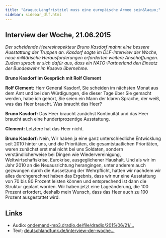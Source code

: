 ```yaml
---
title: "&raquo;Langfristziel muss eine europäische Armee sein&laquo;"
sidebar: sidebar_dlf.html
---
```


## Interview der Woche, 21.06.2015

*Der scheidende Heeresinspekteur Bruno Kasdorf mahnt eine bessere Ausstattung
der Truppen an. Kasdorf sagte im DLF-Interview der Woche, neue militärische
Herausforderungen erforderten weitere Anschaffungen. Zudem sprach er sich dafür
aus, dass ein NATO-Partnerland den Einsatz der Bundeswehr im Kosovo übernehme.*

**Bruno Kasdorf im Gespräch mit Rolf Clement**


**Rolf Clement:** <span data-cue="0.09">Herr</span> <span data-cue="0.25">General</span> <span data-cue="0.86">Kasdorf</span>, <span data-cue="0.89">Sie</span> <span data-cue="1.08">scheiden</span> <span data-cue="1.47">im</span> <span data-cue="1.59">nächsten</span> <span data-cue="1.94">Monat</span> <span data-cue="2.27">aus</span> <span data-cue="2.47">dem</span> <span data-cue="2.6">Amt</span> <span data-cue="2.91">und</span> <span data-cue="3.07">bei</span> <span data-cue="3.15">den</span> <span data-cue="3.39">Würdigungen</span>, <span data-cue="4.02">die</span> <span data-cue="4.14">dieser</span> <span data-cue="4.43">Tage</span> <span data-cue="4.83">über</span> <span data-cue="5.04">Sie</span> <span data-cue="5.18">gemacht</span> <span data-cue="5.57">werden</span>, <span data-cue="6.49">habe</span> <span data-cue="6.7">ich</span> <span data-cue="6.84">gehört</span>, <span data-cue="7.22">Sie</span> <span data-cue="7.34">seien</span> <span data-cue="7.64">ein</span> <span data-cue="7.8">Mann</span> <span data-cue="8.04">der</span> <span data-cue="8.19">klaren</span> <span data-cue="8.68">Sprache</span>, <span data-cue="9.22">der</span> <span data-cue="9.57">weiß</span>, <span data-cue="9.75">was</span> <span data-cue="9.99">das</span> <span data-cue="10.16">Heer</span> <span data-cue="10.36">braucht</span>. <span data-cue="10.83">Was</span> <span data-cue="10.94">braucht</span> <span data-cue="11.2">das</span> <span data-cue="11.34">Heer</span>?

**Bruno Kasdorf:** <span data-cue="12.27">Das</span> <span data-cue="12.37">Heer</span> <span data-cue="12.51">braucht</span> <span data-cue="12.8">zunächst</span> <span data-cue="13.17">Kontinuität</span> <span data-cue="14.41">und</span> <span data-cue="14.55">das</span> <span data-cue="14.69">Heer</span> <span data-cue="15.15">braucht</span> <span data-cue="15.47">auch</span> <span data-cue="15.65">eine</span> <span data-cue="15.84">hundertprozentige</span> <span data-cue="16.92">Ausstattung</span>.


**Clement:** <span data-cue="17.91">Letztere</span> <span data-cue="18.37">hat</span> <span data-cue="18.5">das</span> <span data-cue="18.67">Heer</span> <span data-cue="18.83">nicht</span>.

**Bruno Kasdorf:** <span data-cue="19.43">Nein</span>, <span data-cue="19.75">Wir</span> <span data-cue="19.78">haben</span> <span data-cue="20.13">ja</span> <span data-cue="20.92">eine</span> <span data-cue="21.24">ganz</span> <span data-cue="21.46">unterschiedliche</span> <span data-cue="22.08">Entwicklung</span> <span data-cue="23.06">seit</span> <span data-cue="24.81">2010</span> <span data-cue="25.03">hinter</span> <span data-cue="25.32">uns</span>, <span data-cue="26.05">und</span> <span data-cue="26.63">die</span> <span data-cue="27.49">Prioritäten</span>, <span data-cue="28.28">die</span> <span data-cue="28.36">gesamtstaatlichen</span> <span data-cue="29.45">Prioritäten</span>, <span data-cue="30.21">waren</span> <span data-cue="30.46">zunächst</span> <span data-cue="30.79">erst</span> <span data-cue="30.97">mal</span> <span data-cue="31.35">nicht</span> <span data-cue="31.69">bei</span> <span data-cue="32.08">uns</span> <span data-cue="32.32">Soldaten</span>, <span data-cue="32.97">sondern</span> <span data-cue="33.26">verständlicherweise</span> <span data-cue="34.36">bei</span> <span data-cue="34.58">Dingen</span> <span data-cue="34.87">wie</span> <span data-cue="35.27">Wiedervereinigung</span>, <span data-cue="36.45">Weltwirtschaftskrise</span>, <span data-cue="38.66">Eurokrise</span>, <span data-cue="38.88">ausgeglichener</span> <span data-cue="39.63">Haushalt</span>. <span data-cue="40.32">Und</span> <span data-cue="40.62">als</span> <span data-cue="40.88">wir</span> <span data-cue="41.58">im</span> <span data-cue="41.86">Jahr</span> <span data-cue="43.16">2010</span> <span data-cue="43.73">an</span> <span data-cue="43.98">die</span> <span data-cue="44.26">Neuausrichtung</span> <span data-cue="45.15">herangingen</span>, <span data-cue="45.74">unter</span> <span data-cue="45.96">anderem</span> <span data-cue="46.36">auch</span> <span data-cue="46.82">gezwungen</span> <span data-cue="47.4">durch</span> <span data-cue="47.6">die</span> <span data-cue="47.74">Aussetzung</span> <span data-cue="48.45">der</span> <span data-cue="49.04">Wehrpflicht</span>, <span data-cue="49.76">hatten</span> <span data-cue="50.05">wir</span> <span data-cue="50.2">nachdem</span> <span data-cue="50.51">wir</span> <span data-cue="50.6">alles</span> <span data-cue="50.82">durchgerechnet</span> <span data-cue="51.48">haben</span> <span data-cue="52.27">das</span> <span data-cue="52.43">Ergebnis</span>, <span data-cue="53.03">dass</span> <span data-cue="53.23">wir</span> <span data-cue="53.85">nur</span> <span data-cue="54.33">eine</span> <span data-cue="54.97">Ausstattung</span> <span data-cue="55.52">von</span> <span data-cue="55.77">70</span> <span data-cue="55.86">bis</span> <span data-cue="56.03">80</span> <span data-cue="56.53">Prozent</span> <span data-cue="57.61">leisten</span> <span data-cue="58.1">können</span> <span data-cue="58.44">und</span> <span data-cue="59.1">entsprechend</span> <span data-cue="59.61">ist</span> <span data-cue="59.77">dann</span> <span data-cue="59.9">die</span> <span data-cue="60.01">Struktur</span> <span data-cue="60.4">geplant</span> <span data-cue="60.86">worden</span>. <span data-cue="61.36">Wir</span> <span data-cue="61.39">haben</span> <span data-cue="61.66">jetzt</span> <span data-cue="61.85">eine</span> <span data-cue="62.38">Lageänderung</span>, <span data-cue="63.26">die</span> <span data-cue="63.8">100</span> <span data-cue="64.35">Prozent</span> <span data-cue="65.03">erfordert</span>, <span data-cue="66.38">deshalb</span> <span data-cue="67.19">mein</span> <span data-cue="67.53">Wunsch</span>, <span data-cue="68.29">dass</span> <span data-cue="68.49">das</span> <span data-cue="68.64">Heer</span> <span data-cue="68.8">auch</span> <span data-cue="69.19">zu</span> <span data-cue="69.57">100</span> <span data-cue="69.6">Prozent</span> <span data-cue="69.96">ausgestattet</span> <span data-cue="70.63">wird</span>.




## Links

  * Audio: [ondemand-mp3.dradio.de/file/dradio/2015/06/21/... ](http://ondemand-mp3.dradio.de/file/dradio/2015/06/21/dlf_20150621_1105_1be46d56.mp3)
  * Text: [deutschlandfunk.de/interview-der-woche...](http://www.deutschlandfunk.de/interview-der-woche-langfristziel-muss-eine-europaeische.868.de.html?dram:article_id=323174)
